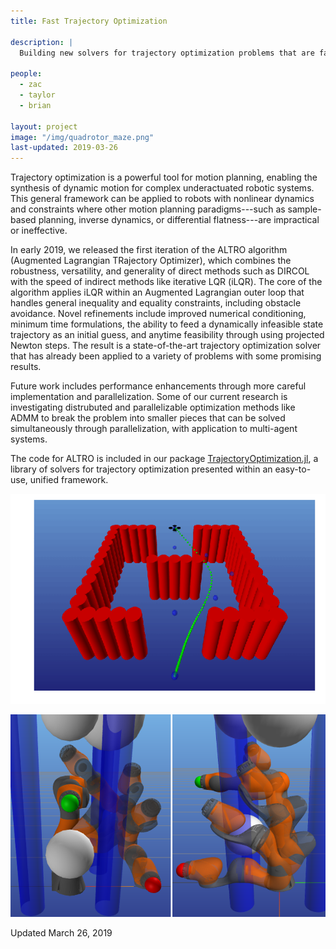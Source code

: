 ```yaml
---
title: Fast Trajectory Optimization

description: |
  Building new solvers for trajectory optimization problems that are fast, accurate, and numerically robust.

people:
  - zac
  - taylor
  - brian
  
layout: project
image: "/img/quadrotor_maze.png"
last-updated: 2019-03-26
---
```


Trajectory optimization is a powerful tool for motion planning, enabling the synthesis of dynamic motion for complex underactuated robotic systems. This general framework can be applied to robots with nonlinear dynamics and constraints where other motion planning paradigms---such as sample-based planning, inverse dynamics, or differential flatness---are impractical or ineffective.

In early 2019, we released the first iteration of the ALTRO algorithm (Augmented Lagrangian TRajectory Optimizer), which combines the robustness, versatility, and generality of direct methods such as DIRCOL with the speed of indirect methods like iterative LQR (iLQR). The core of the algorithm applies iLQR within an Augmented Lagrangian outer loop that handles general inequality and equality constraints, including obstacle avoidance. Novel refinements include improved numerical conditioning, minimum time formulations, the ability to feed a dynamically infeasible state trajectory as an initial guess, and anytime feasibility through using projected Newton steps. The result is a state-of-the-art trajectory optimization solver that has already been applied to a variety of problems with some promising results.

Future work includes performance enhancements through more careful implementation and parallelization. Some of our current research is investigating distrubuted and parallelizable optimization methods like ADMM to break the problem into smaller pieces that can be solved simultaneously through parallelization, with application to multi-agent systems. 

The code for ALTRO is included in our package [TrajectoryOptimization.jl](https://github.com/RoboticExplorationLab/TrajectoryOptimization.jl.git), a library of solvers for trajectory optimization presented within an easy-to-use, unified framework. 

![ALTRO running a quadcopter through a maze](/img/maze_v2.gif)

<img src="/img/kuka_combined.png" alt="drawing" width="600"/>

Updated March 26, 2019
